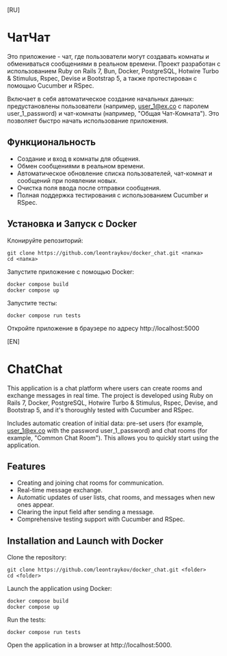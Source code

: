 [RU]
# ЧатЧат

Это приложение - чат, где пользователи могут создавать комнаты и обмениваться сообщениями в реальном времени. Проект разработан с использованием Ruby on Rails 7, Bun, Docker, PostgreSQL, Hotwire Turbo & Stimulus, Rspec, Devise и Bootstrap 5, а также протестирован с помощью Cucumber и RSpec.

Включает в себя автоматическое создание начальных данных: предустановлены пользователи (например, user_1@ex.co с паролем user_1_password) и чат-комнаты (например, "Общая Чат-Комната"). Это позволяет быстро начать использование приложения.

## Функциональность

- Создание и вход в комнаты для общения.
- Обмен сообщениями в реальном времени.
- Автоматическое обновление списка пользователей, чат-комнат и сообщений при появлении новых.
- Очистка поля ввода после отправки сообщения.
- Полная поддержка тестирования с использованием Cucumber и RSpec.

## Установка и Запуск с Docker

Клонируйте репозиторий:

    git clone https://github.com/leontraykov/docker_chat.git <папка>
    cd <папка>

Запустите приложение с помощью Docker:

    docker compose build
    docker compose up

Запустите тесты:

    docker compose run tests

Откройте приложение в браузере по адресу http://localhost:5000


[EN]
# ChatChat

This application is a chat platform where users can create rooms and exchange messages in real time. The project is developed using Ruby on Rails 7, Docker, PostgreSQL, Hotwire Turbo & Stimulus, Rspec, Devise, and Bootstrap 5, and it's thoroughly tested with Cucumber and RSpec.

Includes automatic creation of initial data: pre-set users (for example, user_1@ex.co with the password user_1_password) and chat rooms (for example, "Common Chat Room"). This allows you to quickly start using the application.

## Features

- Creating and joining chat rooms for communication.
- Real-time message exchange.
- Automatic updates of user lists, chat rooms, and messages when new ones appear.
- Clearing the input field after sending a message.
- Comprehensive testing support with Cucumber and RSpec.

## Installation and Launch with Docker

Clone the repository:

    git clone https://github.com/leontraykov/docker_chat.git <folder>
    cd <folder>

Launch the application using Docker:

    docker compose build
    docker compose up

Run the tests:

    docker compose run tests

Open the application in a browser at http://localhost:5000.
